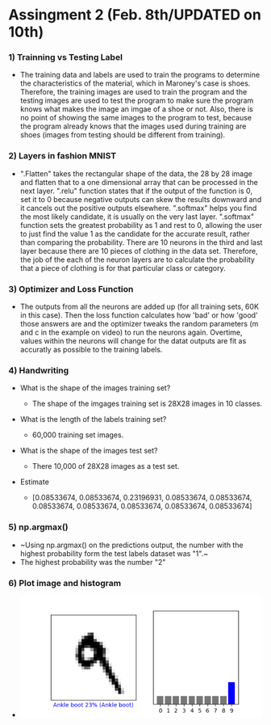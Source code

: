 # Assingment 2 (Feb. 8th/UPDATED on 10th)

### 1) Trainning vs Testing Label
* The training data and labels are used to train the programs to determine the characteristics of the material, which in Maroney's case is shoes. Therefore, the training images are used to train the program and the testing images are used to test the program to make sure the program knows what makes the image an imgae of a shoe or not. Also, there is no point of showing the same images to the program to test, because the program already knows that the images used during training are shoes (images from testing should be different from training). 

### 2) Layers in fashion MNIST
* ".Flatten" takes the rectangular shape of the data, the 28 by 28 image and flatten that to a one dimensional array that can be processed in the next layer. ".relu" function states that if the output of the function is 0, set it to 0 because negative outputs can skew the results downward and it cancels out the positive outputs elsewhere. ".softmax" helps you find the most likely candidate, it is usually on the very last layer. ".softmax" function sets the greatest probability as 1 and rest to 0, allowing the user to just find the value 1 as the candidate for the accurate result, rather than comparing the probability. There are 10 neurons in the third and last layer because there are 10 pieces of clothing in the data set. Therefore, the job of the each of the neuron layers are to calculate the probability that a piece of clothing is for that particular class or category. 

### 3) Optimizer and Loss Function
* The outputs from all the neurons are added up (for all training sets, 60K in this case). Then the loss function calculates how 'bad' or how 'good' those answers are and the optimizer tweaks the random parameters (m and c in the example on video) to run the neurons again. Overtime, values within the neurons will change for the datat outputs are fit as accuratly as possible to the training labels. 

### 4) Handwriting 
* What is the shape of the images training set?
  * The shape of the imgages training set is 28X28 images in 10 classes.
* What is the length of the labels training set?
  * 60,000 training set images.
* What is the shape of the images test set?
  * There 10,000 of 28X28 images as a test set.

* Estimate 
  * [0.08533674, 0.08533674, 0.23196931, 0.08533674, 0.08533674, 0.08533674, 0.08533674, 0.08533674, 0.08533674, 0.08533674]
  
### 5) np.argmax()
  * ~Using np.argmax() on the predictions output, the number with the highest probability form the test labels dataset was "1".~ 
   * The highest probability was the number "2"
  
### 6) Plot image and histogram
  * ![](assignment_2.png)
